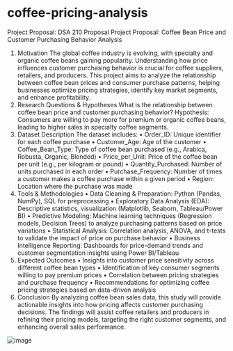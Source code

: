 # coffee-pricing-analysis

Project Proposal: DSA 210 Proposal
Project Proposal: Coffee Bean Price and Customer Purchasing Behavior Analysis
1. Motivation
The global coffee industry is evolving, with specialty and organic coffee beans gaining popularity. Understanding how price influences customer purchasing behavior is crucial for coffee suppliers, retailers, and producers. This project aims to analyze the relationship between coffee bean prices and consumer purchase patterns, helping businesses optimize pricing strategies, identify key market segments, and enhance profitability.
2. Research Questions & Hypotheses
What is the relationship between coffee bean price and customer purchasing behavior? 
Hypothesis: Consumers are willing to pay more for premium or organic coffee beans, leading to higher sales in specialty coffee segments.
3. Dataset Description
The dataset includes:
•	Order_ID: Unique identifier for each coffee purchase
•	Customer_Age: Age of the customer
•	Coffee_Bean_Type: Type of coffee bean purchased (e.g., Arabica, Robusta, Organic, Blended)
•	Price_per_Unit: Price of the coffee bean per unit (e.g., per kilogram or pound)
•	Quantity_Purchased: Number of units purchased in each order
•	Purchase_Frequency: Number of times a customer makes a coffee purchase within a given period
•	Region: Location where the purchase was made
4. Tools & Methodologies
•	Data Cleaning & Preparation: Python (Pandas, NumPy), SQL for preprocessing
•	Exploratory Data Analysis (EDA): Descriptive statistics, visualization (Matplotlib, Seaborn, Tableau/Power BI)
•	Predictive Modeling: Machine learning techniques (Regression models, Decision Trees) to analyze purchasing patterns based on price variations
•	Statistical Analysis: Correlation analysis, ANOVA, and t-tests to validate the impact of price on purchase behavior
•	Business Intelligence Reporting: Dashboards for price-demand trends and customer segmentation insights using Power BI/Tableau
5. Expected Outcomes
•	Insights into customer price sensitivity across different coffee bean types
•	Identification of key consumer segments willing to pay premium prices
•	Correlation between pricing strategies and purchase frequency
•	Recommendations for optimizing coffee pricing strategies based on data-driven analysis
6. Conclusion
By analyzing coffee bean sales data, this study will provide actionable insights into how pricing affects customer purchasing decisions. The findings will assist coffee retailers and producers in refining their pricing models, targeting the right customer segments, and enhancing overall sales performance.

![image](https://github.com/user-attachments/assets/63f22a8d-de51-4ead-b66b-8acdf39a037a)
